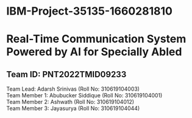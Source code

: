 # IBM-Project-35135-1660281810
# **Real-Time Communication System Powered by AI for Specially Abled**

## Team ID: PNT2022TMID09233

Team Lead: Adarsh Srinivas (Roll No: 310619104003) <br>
Team Member 1: Abubucker Siddique (Roll No: 310619104001) <br>
Team Member 2: Ashwath (Roll No: 310619104012) <br>
Team Member 3: Jayasurya (Roll No: 310619104044) <br>
